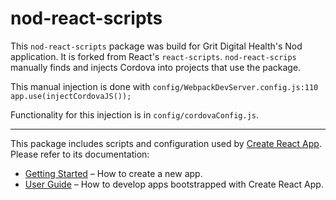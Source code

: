 # nod-react-scripts

This `nod-react-scripts` package was build for Grit Digital Health's Nod application. It is forked from React's `react-scripts`. `nod-react-scrips` manually finds and injects Cordova into projects that use the package.

This manual injection is done with `config/WebpackDevServer.config.js:110`
`app.use(injectCordovaJS());`

Functionality for this injection is in `config/cordovaConfig.js`.

---

This package includes scripts and configuration used by [Create React App](https://github.com/facebook/create-react-app).<br>
Please refer to its documentation:

- [Getting Started](https://facebook.github.io/create-react-app/docs/getting-started) – How to create a new app.
- [User Guide](https://facebook.github.io/create-react-app/) – How to develop apps bootstrapped with Create React App.

